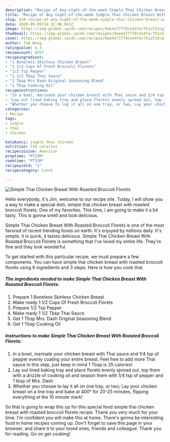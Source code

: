 ```yaml
---
description: "Recipe of Any-night-of-the-week Simple Thai Chicken Breast With Roasted Broccoli Florets"
title: "Recipe of Any-night-of-the-week Simple Thai Chicken Breast With Roasted Broccoli Florets"
slug: 410-recipe-of-any-night-of-the-week-simple-thai-chicken-breast-with-roasted-broccoli-florets
date: 2020-09-05T14:31:06.841Z
image: https://img-global.cpcdn.com/recipes/9ae4a777f8ce54fe/751x532cq70/simple-thai-chicken-breast-with-roasted-broccoli-florets-recipe-main-photo.jpg
thumbnail: https://img-global.cpcdn.com/recipes/9ae4a777f8ce54fe/751x532cq70/simple-thai-chicken-breast-with-roasted-broccoli-florets-recipe-main-photo.jpg
cover: https://img-global.cpcdn.com/recipes/9ae4a777f8ce54fe/751x532cq70/simple-thai-chicken-breast-with-roasted-broccoli-florets-recipe-main-photo.jpg
author: Tom Wong
ratingvalue: 4.3
reviewcount: 9257
recipeingredient:
- "1 Boneless Skinless Chicken Breast"
- "1 1/2 Cups Of Fresh Broccoli Florets"
- "1/2 Tsp Pepper"
- "1 1/2 Tbsp Thai Sauce"
- "1 Tbsp Mrs Dash Original Seasoning Blend"
- "1 Tbsp Cooking Oil"
recipeinstructions:
- "In a bowl, marinate your chicken breast with Thai sauce and 1/4 tsp of pepper evenly coating your entire breast. Feel free to add more Thai sauce in this step, just keep in mind 1 Tbsp is 35 calories!"
- "Lay out lined baking tray and place florets evenly spread out, top them with a drizzle of cooking oil and season them with 1/4 tsp of pepper and 1 tbsp of Mrs. Dash"
- "Whether you choose to lay it all on one tray, or two; Lay your chicken breast on a line tray and bake at 400° for 20-25 minutes, flipping everything at the 10 minute mark!"
categories:
- Recipe
tags:
- simple
- thai
- chicken

katakunci: simple thai chicken 
nutrition: 210 calories
recipecuisine: American
preptime: "PT23M"
cooktime: "PT31M"
recipeyield: "3"
recipecategory: Lunch

---
```



![Simple Thai Chicken Breast With Roasted Broccoli Florets](https://img-global.cpcdn.com/recipes/9ae4a777f8ce54fe/751x532cq70/simple-thai-chicken-breast-with-roasted-broccoli-florets-recipe-main-photo.jpg)

Hello everybody, it's Jim, welcome to our recipe site. Today, I will show you a way to make a special dish, simple thai chicken breast with roasted broccoli florets. One of my favorites. This time, I am going to make it a bit tasty. This is gonna smell and look delicious.



Simple Thai Chicken Breast With Roasted Broccoli Florets is one of the most favored of recent trending foods on earth. It's enjoyed by millions daily. It's simple, it is quick, it tastes delicious. Simple Thai Chicken Breast With Roasted Broccoli Florets is something that I've loved my entire life. They're fine and they look wonderful.


To get started with this particular recipe, we must prepare a few components. You can have simple thai chicken breast with roasted broccoli florets using 6 ingredients and 3 steps. Here is how you cook that.

<!--inarticleads1-->

##### The ingredients needed to make Simple Thai Chicken Breast With Roasted Broccoli Florets:

1. Prepare 1 Boneless Skinless Chicken Breast
1. Make ready 1 1/2 Cups Of Fresh Broccoli Florets
1. Prepare 1/2 Tsp Pepper
1. Make ready 1 1/2 Tbsp Thai Sauce
1. Get 1 Tbsp Mrs. Dash Original Seasoning Blend
1. Get 1 Tbsp Cooking Oil




<!--inarticleads2-->

##### Instructions to make Simple Thai Chicken Breast With Roasted Broccoli Florets:

1. In a bowl, marinate your chicken breast with Thai sauce and 1/4 tsp of pepper evenly coating your entire breast. Feel free to add more Thai sauce in this step, just keep in mind 1 Tbsp is 35 calories!
1. Lay out lined baking tray and place florets evenly spread out, top them with a drizzle of cooking oil and season them with 1/4 tsp of pepper and 1 tbsp of Mrs. Dash
1. Whether you choose to lay it all on one tray, or two; Lay your chicken breast on a line tray and bake at 400° for 20-25 minutes, flipping everything at the 10 minute mark!




So that is going to wrap this up for this special food simple thai chicken breast with roasted broccoli florets recipe. Thank you very much for your time. I'm confident you will make this at home. There's gonna be interesting food in home recipes coming up. Don't forget to save this page in your browser, and share it to your loved ones, friends and colleague. Thank you for reading. Go on get cooking!
